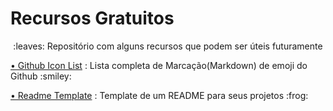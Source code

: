 # Recursos Gratuitos

<p align="center">:leaves: Repositório com alguns recursos que podem ser úteis futuramente</p>
<p>
 <a href="https://github.com/DanielSoaress/recursos-gratuitos/blob/main/src/icon_list/icon_list.md">• Github Icon List</a>
:  Lista completa de Marcação(Markdown) de emoji do Github :smiley:
</p>
 <a href="https://github.com/DanielSoaress/recursos-gratuitos/blob/main/src/README-template/readme-template.md">• Readme Template</a>
:  Template de um README para seus projetos :frog:
</p>



